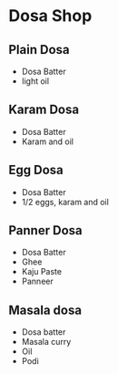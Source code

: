 # Dosa Shop

## Plain Dosa
* Dosa Batter
* light oil

## Karam Dosa
* Dosa Batter
* Karam and oil

## Egg Dosa
* Dosa Batter
* 1/2 eggs, karam and oil

## Panner Dosa
* Dosa Batter
* Ghee
* Kaju Paste
* Panneer

## Masala dosa
* Dosa batter
* Masala curry
* Oil
* Podi